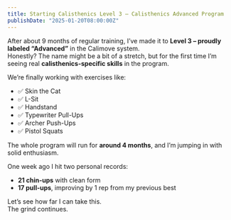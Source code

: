 ```yaml
---
title: Starting Calisthenics Level 3 – Calisthenics Advanced Program
publishDate: "2025-01-20T08:00:00Z"
---
```


After about 9 months of regular training, I’ve made it to **Level 3 – proudly labeled “Advanced”** in the Calimove system.  
Honestly? The name might be a bit of a stretch, but for the first time I’m seeing real **calisthenics-specific skills** in the program.

We’re finally working with exercises like:

- ✅ Skin the Cat  
- ✅ L-Sit  
- ✅ Handstand  
- ✅ Typewriter Pull-Ups  
- ✅ Archer Push-Ups  
- ✅ Pistol Squats  

The whole program will run for **around 4 months**, and I’m jumping in with solid enthusiasm.

One week ago I hit two personal records:  
- **21 chin-ups** with clean form  
- **17 pull-ups**, improving by 1 rep from my previous best

Let’s see how far I can take this.  
The grind continues.

